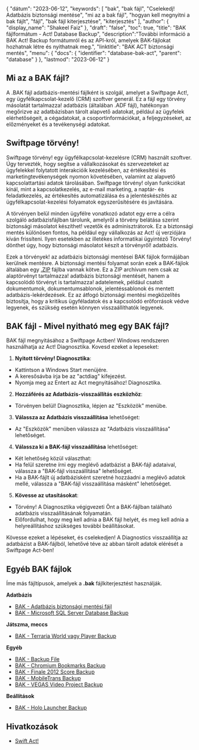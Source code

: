 {
"dátum": "2023-06-12",
  "keywords": [
"bak",
"bak fájl",
"Cselekedj! Adatbázis biztonsági mentése",
"mi az a bak fájl",
"hogyan kell megnyitni a bak fájlt",
"fájl",
"bak fájl kiterjesztése",
"kiterjesztés"
],
  "author": {
"display_name": "Shakeel Faiz"
},
"draft": "false",
"toc": true,
"title": "BAK fájlformátum - Act! Database Backup",
  "description":"További információ a BAK Act! Backup formátumról és az API-król, amelyek BAK-fájlokat hozhatnak létre és nyithatnak meg.",
"linktitle": "BAK ACT biztonsági mentés",
  "menu": {
    "docs": {
      "identifier": "database-bak-act",
      "parent": "database"
}
},
"lastmod": "2023-06-12"
}

## Mi az a BAK fájl?

A .BAK fájl adatbázis-mentési fájlként is szolgál, amelyet a Swiftpage Act!, egy ügyfélkapcsolat-kezelő (CRM) szoftver generál. Ez a fájl egy törvény másolatát tartalmazza! adatbázis (általában .ADF fájl), hatékonyan megőrizve az adatbázisban tárolt alapvető adatokat, például az ügyfelek elérhetőségeit, a cégadatokat, a csoportinformációkat, a feljegyzéseket, az előzményeket és a tevékenységi adatokat.

## Swiftpage törvény!

Swiftpage törvény! egy ügyfélkapcsolat-kezelésre (CRM) használt szoftver. Úgy tervezték, hogy segítse a vállalkozásokat és szervezeteket az ügyfelekkel folytatott interakcióik kezelésében, az értékesítési és marketingtevékenységek nyomon követésében, valamint az alapvető kapcsolattartási adatok tárolásában. Swiftpage törvény! olyan funkciókat kínál, mint a kapcsolatkezelés, az e-mail marketing, a naptár- és feladatkezelés, az értékesítés automatizálása és a jelentéskészítés az ügyfélkapcsolat-kezelési folyamatok egyszerűsítésére és javítására.

A törvényen belül minden ügyfélre vonatkozó adatot egy erre a célra szolgáló adatbázisfájlban tárolunk, amelyről a törvény belátása szerint biztonsági másolatot készíthet! vezetők és adminisztrátorok. Ez a biztonsági mentés különösen fontos, ha például egy vállalkozás az Act! új verziójára kíván frissíteni. Ilyen esetekben az illetékes informatikai ügyintéző Törvény! dönthet úgy, hogy biztonsági másolatot készít a törvényről! adatbázis.

Ezek a törvények! az adatbázis biztonsági mentései BAK fájlok formájában kerülnek mentésre. A biztonsági mentési folyamat során ezek a BAK-fájlok általában egy [.ZIP](/hu/compression/zip/) fájlba vannak kötve. Ez a ZIP archívum nem csak az alaptörvényt tartalmazza! adatbázis biztonsági mentését, hanem a kapcsolódó törvényt is tartalmazza! adatelemek, például csatolt dokumentumok, dokumentumsablonok, jelentéssablonok és mentett adatbázis-lekérdezések. Ez az átfogó biztonsági mentési megközelítés biztosítja, hogy a kritikus ügyféladatok és a kapcsolódó erőforrások védve legyenek, és szükség esetén könnyen visszaállíthatók legyenek.

## BAK fájl - Mivel nyitható meg egy BAK fájl?

BAK fájl megnyitásához a Swiftpage Actben! Windows rendszeren használhatja az Act! Diagnosztika. Kovesd ezeket a lepeseket:

1. **Nyitott törvény! Diagnosztika**:
- Kattintson a Windows Start menüjére.
- A keresősávba írja be az "actdiag" kifejezést.
- Nyomja meg az Entert az Act megnyitásához! Diagnosztika.

2. **Hozzáférés az Adatbázis-visszaállítás eszközhöz**:
- Törvényen belül! Diagnosztika, lépjen az "Eszközök" menübe.

3. **Válassza az Adatbázis visszaállítása** lehetőséget:
- Az "Eszközök" menüben válassza az "Adatbázis visszaállítása" lehetőséget.

4. **Válassza ki a BAK-fájl visszaállítása** lehetőséget:
- Két lehetőség közül választhat:
- Ha felül szeretne írni egy meglévő adatbázist a BAK-fájl adataival, válassza a "BAK-fájl visszaállítása" lehetőséget.
- Ha a BAK-fájlt új adatbázisként szeretné hozzáadni a meglévő adatok mellé, válassza a "BAK-fájl visszaállítása másként" lehetőséget.

5. **Kövesse az utasításokat**:
- Törvény! A Diagnosztika végigvezeti Önt a BAK-fájlban található adatbázis visszaállításának folyamatán.
- Előfordulhat, hogy meg kell adnia a BAK fájl helyét, és meg kell adnia a helyreállításhoz szükséges további beállításokat.

Kövesse ezeket a lépéseket, és cselekedjen! A Diagnostics visszaállítja az adatbázist a BAK-fájlból, lehetővé téve az abban tárolt adatok elérését a Swiftpage Act-ben!

## Egyéb BAK fájlok

Íme más fájltípusok, amelyek a **.bak** fájlkiterjesztést használják.

**Adatbázis**
- [BAK - Adatbázis biztonsági mentési fájl](/hu/database/bak/)
- [BAK - Microsoft SQL Server Database Backup](/hu/database/bak-sqlserver/)

**Játszma, meccs**
- [BAK - Terraria World vagy Player Backup](/hu/game/bak-terraria/)

**Egyéb**
- [BAK - Backup File](/hu/misc/bak-backup/)
- [BAK - Chromium Bookmarks Backup](/hu/misc/bak-chromium/)
- [BAK - Finale 2012 Score Backup](/hu/misc/bak-finale/)
- [BAK - MobileTrans Backup](/hu/misc/bak-mobiletrans/)
- [BAK - VEGAS Video Project Backup](/hu/misc/bak-vegas/)

**Beállítások**
- [BAK - Holo Launcher Backup](/hu/settings/bak-holo/)

## Hivatkozások
* [Swift Act!](https://en.wikipedia.org/wiki/Act!_LLC)
